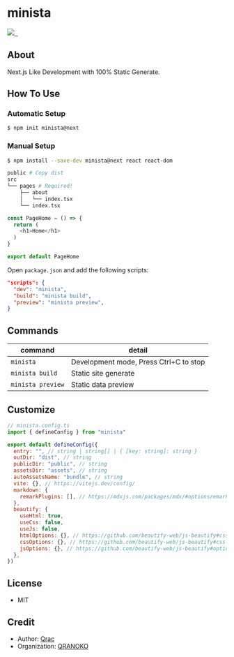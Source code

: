 # minista

<p>
  <a aria-label="Made by QRANOKO" href="https://qranoko.jp">
    <img src="https://img.shields.io/badge/MADE%20BY%20QRANOKO-212121.svg?style=for-the-badge&labelColor=212121">
  </a>
  <a aria-label="NPM version" href="https://www.npmjs.com/package/minista">
    <img alt="" src="https://img.shields.io/npm/v/minista.svg?style=for-the-badge&labelColor=212121">
  </a>
  <a aria-label="License" href="https://github.com/qrac/minista/blob/master/LICENSE">
    <img alt="" src="https://img.shields.io/npm/l/minista.svg?style=for-the-badge&labelColor=212121">
  </a>
</p>

## About

Next.js Like Development with 100% Static Generate.

## How To Use

### Automatic Setup

```bash
$ npm init minista@next
```

### Manual Setup

```bash
$ npm install --save-dev minista@next react react-dom
```

```bash
public # Copy dist
src
└── pages # Required!
    ├── about
    │   └── index.tsx
    └── index.tsx
```

<!-- prettier-ignore -->
```js
const PageHome = () => {
  return (
    <h1>Home</h1>
  )
}

export default PageHome
```

Open `package.json` and add the following scripts:

```json
"scripts": {
  "dev": "minista",
  "build": "minista build",
  "preview": "minista preview",
}
```

## Commands

| command           | detail                                 |
| ----------------- | -------------------------------------- |
| `minista`         | Development mode, Press Ctrl+C to stop |
| `minista build`   | Static site generate                   |
| `minista preview` | Static data preview                    |

## Customize

```js
// minista.config.ts
import { defineConfig } from "minista"

export default defineConfig({
  entry: "", // string | string[] | { [key: string]: string }
  outDir: "dist", // string
  publicDir: "public", // string
  assetsDir: "assets", // string
  autoAssetsName: "bundle", // string
  vite: {}, // https://vitejs.dev/config/
  markdown: {
    remarkPlugins: [], // https://mdxjs.com/packages/mdx/#optionsremarkplugins
  },
  beautify: {
    useHtml: true,
    useCss: false,
    useJs: false,
    htmlOptions: {}, // https://github.com/beautify-web/js-beautify#css--html
    cssOptions: {}, // https://github.com/beautify-web/js-beautify#css--html
    jsOptions: {}, // https://github.com/beautify-web/js-beautify#options
  },
})
```

## License

- MIT

## Credit

- Author: [Qrac](https://qrac.jp)
- Organization: [QRANOKO](https://qranoko.jp)
